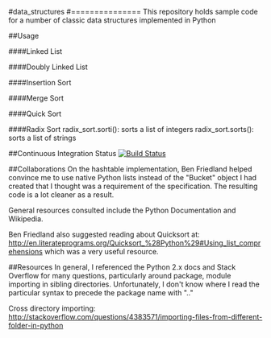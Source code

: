 #data_structures
#===============
This repository holds sample code for a number of classic data structures implemented in Python

##Usage

####Linked List

####Doubly Linked List

####Insertion Sort

####Merge Sort

####Quick Sort

####Radix Sort
radix_sort.sorti():   sorts a list of integers
radix_sort.sorts():   sorts a list of strings

##Continuous Integration Status
[![Build Status](https://travis-ci.org/CharlesGust/data_structures.svg?branch=master)](https://travis-ci.org/CharlesGust/data_structures)

##Collaborations
On the hashtable implementation, Ben Friedland helped convince me to use native Python
lists instead of the "Bucket" object I had created that I thought was a requirement of
the specification. The resulting code is a lot cleaner as a result.

General resources consulted include the Python Documentation and Wikipedia.

Ben Friedland also suggested reading about Quicksort at:
http://en.literateprograms.org/Quicksort_%28Python%29#Using_list_comprehensions
which was a very useful resource.

##Resources
In general, I referenced the Python 2.x docs and Stack Overflow for many questions, particularly
around package, module importing in sibling directories. Unfortunately, I don't know where
I read the particular syntax to precede the package name with ".."

Cross directory importing:
http://stackoverflow.com/questions/4383571/importing-files-from-different-folder-in-python


